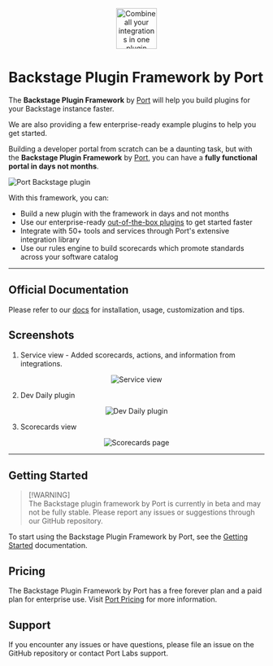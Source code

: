<p align="center">
<img src="docs/site/static/img/icon.svg" alt="Combine all your integrations in one plugin" width="80"/>
</p>

# Backstage Plugin Framework by Port

The **Backstage Plugin Framework** by [Port](https://backstage-plugin.getport.io) will help you build plugins for your Backstage instance faster.

We are also providing a few enterprise-ready example plugins to help you get started.

Building a developer portal from scratch can be a daunting task, but with the **Backstage Plugin Framework** by [Port](https://backstage-plugin.getport.io), you can have a **fully functional portal in days not months**.

<div style={{ textAlign: "center" }}>
  <img src="docs/site/static/img/plugin-base.png" alt="Port Backstage plugin" />
</div>

With this framework, you can:

- Build a new plugin with the framework in days and not months
- Use our enterprise-ready [out-of-the-box plugins](https://docs.backstage-plugin.getport.io/examples) to get started faster
- Integrate with 50+ tools and services through Port's extensive integration library
- Use our rules engine to build scorecards which promote standards across your software catalog

---

## Official Documentation

Please refer to our [docs](https://docs.backstage-plugin.getport.io) for installation, usage, customization and tips.

## Screenshots

1. Service view - Added scorecards, actions, and information from integrations.
<p align="center">
<img src="docs/site/static/img/service-view.png" alt="Service view" />
</p>

2. Dev Daily plugin
<p align="center">
<img src="docs/site/static/img/dev-daily/plan-my-day.png" alt="Dev Daily plugin" />
</p>

3. Scorecards view
<p align="center">
<img src="docs/site/static/img/scorecards.png" alt="Scorecards page" />
</p>

---

## Getting Started

> [!WARNING]\
> The Backstage plugin framework by Port is currently in beta and may not be fully stable. Please report any issues or suggestions through our GitHub repository.

To start using the Backstage Plugin Framework by Port, see the [Getting Started](https://docs.backstage-plugin.getport.io/) documentation.

## Pricing

The Backstage Plugin Framework by Port has a free forever plan and a paid plan for enterprise use.
Visit [Port Pricing](https://backstage-plugin.getport.io/pricing) for more information.

## Support

If you encounter any issues or have questions, please file an issue on the GitHub repository or contact Port Labs support.
